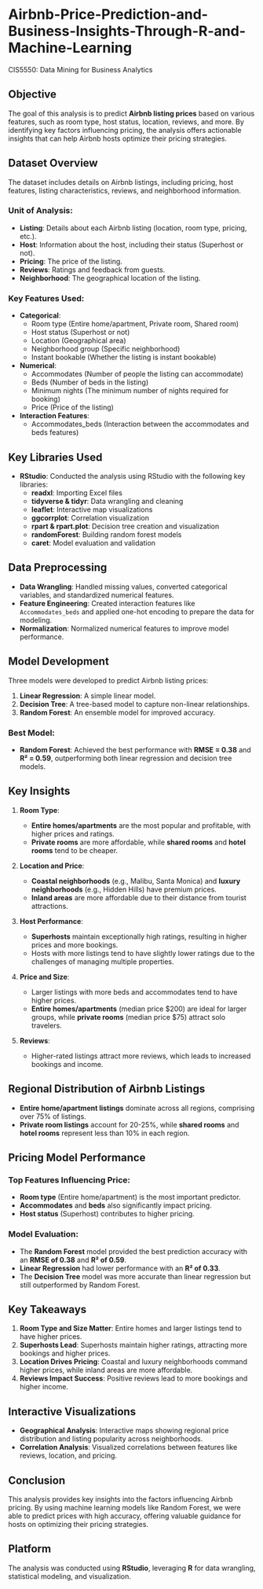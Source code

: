 # Airbnb-Price-Prediction-and-Business-Insights-Through-R-and-Machine-Learning
CIS5550: Data Mining for Business Analytics

## Objective

The goal of this analysis is to predict **Airbnb listing prices** based on various features, such as room type, host status, location, reviews, and more. By identifying key factors influencing pricing, the analysis offers actionable insights that can help Airbnb hosts optimize their pricing strategies.

## Dataset Overview

The dataset includes details on Airbnb listings, including pricing, host features, listing characteristics, reviews, and neighborhood information.

### Unit of Analysis:
- **Listing**: Details about each Airbnb listing (location, room type, pricing, etc.).
- **Host**: Information about the host, including their status (Superhost or not).
- **Pricing**: The price of the listing.
- **Reviews**: Ratings and feedback from guests.
- **Neighborhood**: The geographical location of the listing.

### Key Features Used:
- **Categorical**:
  - Room type (Entire home/apartment, Private room, Shared room)
  - Host status (Superhost or not)
  - Location (Geographical area)
  - Neighborhood group (Specific neighborhood)
  - Instant bookable (Whether the listing is instant bookable)
- **Numerical**:
  - Accommodates (Number of people the listing can accommodate)
  - Beds (Number of beds in the listing)
  - Minimum nights (The minimum number of nights required for booking)
  - Price (Price of the listing)
- **Interaction Features**:
  - Accommodates_beds (Interaction between the accommodates and beds features)

## Key Libraries Used

- **RStudio**: Conducted the analysis using RStudio with the following key libraries:
  - **readxl**: Importing Excel files
  - **tidyverse & tidyr**: Data wrangling and cleaning
  - **leaflet**: Interactive map visualizations
  - **ggcorrplot**: Correlation visualization
  - **rpart & rpart.plot**: Decision tree creation and visualization
  - **randomForest**: Building random forest models
  - **caret**: Model evaluation and validation

## Data Preprocessing

- **Data Wrangling**: Handled missing values, converted categorical variables, and standardized numerical features.
- **Feature Engineering**: Created interaction features like `Accommodates_beds` and applied one-hot encoding to prepare the data for modeling.
- **Normalization**: Normalized numerical features to improve model performance.

## Model Development

Three models were developed to predict Airbnb listing prices:

1. **Linear Regression**: A simple linear model.
2. **Decision Tree**: A tree-based model to capture non-linear relationships.
3. **Random Forest**: An ensemble model for improved accuracy.

### Best Model:
- **Random Forest**: Achieved the best performance with **RMSE = 0.38** and **R² = 0.59**, outperforming both linear regression and decision tree models.

## Key Insights

1. **Room Type**:
   - **Entire homes/apartments** are the most popular and profitable, with higher prices and ratings.
   - **Private rooms** are more affordable, while **shared rooms** and **hotel rooms** tend to be cheaper.
   
2. **Location and Price**:
   - **Coastal neighborhoods** (e.g., Malibu, Santa Monica) and **luxury neighborhoods** (e.g., Hidden Hills) have premium prices.
   - **Inland areas** are more affordable due to their distance from tourist attractions.

3. **Host Performance**:
   - **Superhosts** maintain exceptionally high ratings, resulting in higher prices and more bookings.
   - Hosts with more listings tend to have slightly lower ratings due to the challenges of managing multiple properties.

4. **Price and Size**:
   - Larger listings with more beds and accommodates tend to have higher prices.
   - **Entire homes/apartments** (median price $200) are ideal for larger groups, while **private rooms** (median price $75) attract solo travelers.

5. **Reviews**:
   - Higher-rated listings attract more reviews, which leads to increased bookings and income.

## Regional Distribution of Airbnb Listings

- **Entire home/apartment listings** dominate across all regions, comprising over 75% of listings.
- **Private room listings** account for 20-25%, while **shared rooms** and **hotel rooms** represent less than 10% in each region.

## Pricing Model Performance

### Top Features Influencing Price:
- **Room type** (Entire home/apartment) is the most important predictor.
- **Accommodates** and **beds** also significantly impact pricing.
- **Host status** (Superhost) contributes to higher pricing.

### Model Evaluation:
- The **Random Forest** model provided the best prediction accuracy with an **RMSE of 0.38** and **R² of 0.59**.
- **Linear Regression** had lower performance with an **R² of 0.33**.
- The **Decision Tree** model was more accurate than linear regression but still outperformed by Random Forest.

## Key Takeaways

1. **Room Type and Size Matter**: Entire homes and larger listings tend to have higher prices.
2. **Superhosts Lead**: Superhosts maintain higher ratings, attracting more bookings and higher prices.
3. **Location Drives Pricing**: Coastal and luxury neighborhoods command higher prices, while inland areas are more affordable.
4. **Reviews Impact Success**: Positive reviews lead to more bookings and higher income.

## Interactive Visualizations

- **Geographical Analysis**: Interactive maps showing regional price distribution and listing popularity across neighborhoods.
- **Correlation Analysis**: Visualized correlations between features like reviews, location, and pricing.

## Conclusion

This analysis provides key insights into the factors influencing Airbnb pricing. By using machine learning models like Random Forest, we were able to predict prices with high accuracy, offering valuable guidance for hosts on optimizing their pricing strategies.

## Platform

The analysis was conducted using **RStudio**, leveraging **R** for data wrangling, statistical modeling, and visualization.

